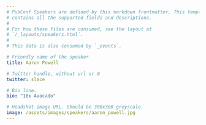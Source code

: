 ```yaml
---
# PubConf Speakers are defined by this markdown frontmatter. This template
# contains all the supported fields and descriptions.
#
# For how these files are consumed, see the layout at
# `/_layouts/speakers.html`.
#
# This data is also consumed by `_events`.

# Friendly name of the speaker
title: Aaron Powell

# Twitter handle, without url or @
twitter: slace

# Bio line.
bio: "10x Avocado"

# Headshot image URL. Should be 300x300 greyscale.
image: /assets/images/speakers/aaron_powell.jpg
---
```

